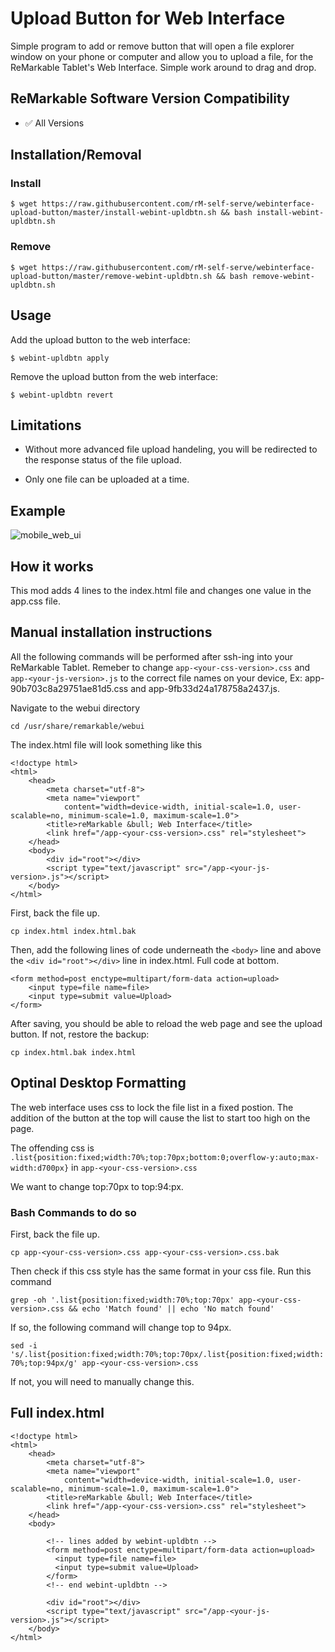 # Upload Button for Web Interface
Simple program to add or remove button that will open a file explorer window on your phone or computer and allow you to upload a file, for the ReMarkable Tablet's Web Interface. Simple work around to drag and drop. 

## ReMarkable Software Version Compatibility

- ✅ All Versions

## Installation/Removal

### Install

```$ wget https://raw.githubusercontent.com/rM-self-serve/webinterface-upload-button/master/install-webint-upldbtn.sh && bash install-webint-upldbtn.sh```

### Remove

```$ wget https://raw.githubusercontent.com/rM-self-serve/webinterface-upload-button/master/remove-webint-upldbtn.sh && bash remove-webint-upldbtn.sh```

## Usage

Add the upload button to the web interface:

`$ webint-upldbtn apply`

Remove the upload button from the web interface:

`$ webint-upldbtn revert`

## Limitations

- Without more advanced file upload handeling, you will be redirected to the response status of the file upload.

- Only one file can be uploaded at a time.

## Example

![mobile_web_ui](https://github.com/rM-self-serve/webinterface-wifi/assets/122753594/981f3367-653e-40db-b389-703a046a4362)

## How it works

This mod adds 4 lines to the index.html file and changes one value in the app.css file.


## Manual installation instructions

All the following commands will be performed after ssh-ing into your ReMarkable Tablet. Remeber to change `app-<your-css-version>.css` and `app-<your-js-version>.js` to the correct file names on your device, Ex: app-90b703c8a29751ae81d5.css and app-9fb33d24a178758a2437.js.

Navigate to the webui directory

`cd /usr/share/remarkable/webui`

The index.html file will look something like this

```
<!doctype html>
<html>
    <head>
        <meta charset="utf-8">
        <meta name="viewport"
            content="width=device-width, initial-scale=1.0, user-scalable=no, minimum-scale=1.0, maximum-scale=1.0">
        <title>reMarkable &bull; Web Interface</title>
        <link href="/app-<your-css-version>.css" rel="stylesheet">
    </head>
    <body>
        <div id="root"></div>
        <script type="text/javascript" src="/app-<your-js-version>.js"></script>
    </body>
</html>
```

First, back the file up. 

`cp index.html index.html.bak`


Then, add the following lines of code underneath the `<body>` line and above the `<div id="root"></div>` line in index.html. Full code at bottom.

```
<form method=post enctype=multipart/form-data action=upload>
    <input type=file name=file>
    <input type=submit value=Upload>
</form>
```

After saving, you should be able to reload the web page and see the upload button. If not, restore the backup:

`cp index.html.bak index.html`


## Optinal Desktop Formatting

The web interface uses css to lock the file list in a fixed postion. The addition of the button at the top will cause the list to start too high on the page. 

The offending css is `.list{position:fixed;width:70%;top:70px;bottom:0;overflow-y:auto;max-width:d700px}` in `app-<your-css-version>.css`

We want to change top:70px to top:94:px.

### Bash Commands to do so

First, back the file up. 

`cp app-<your-css-version>.css app-<your-css-version>.css.bak`

Then check if this css style has the same format in your css file. Run this command

`grep -oh '.list{position:fixed;width:70%;top:70px' app-<your-css-version>.css && echo 'Match found' || echo 'No match found'`

If so, the following command will change top to 94px.

`sed -i 's/.list{position:fixed;width:70%;top:70px/.list{position:fixed;width:70%;top:94px/g' app-<your-css-version>.css`

If not, you will need to manually change this.


## Full index.html 

```
<!doctype html>
<html>
    <head>
        <meta charset="utf-8">
        <meta name="viewport"
            content="width=device-width, initial-scale=1.0, user-scalable=no, minimum-scale=1.0, maximum-scale=1.0">
        <title>reMarkable &bull; Web Interface</title>
        <link href="/app-<your-css-version>.css" rel="stylesheet">
    </head>
    <body>

		<!-- lines added by webint-upldbtn -->
		<form method=post enctype=multipart/form-data action=upload>
		  <input type=file name=file>
		  <input type=submit value=Upload>
		</form>
		<!-- end webint-upldbtn -->

        <div id="root"></div>
        <script type="text/javascript" src="/app-<your-js-version>.js"></script>
    </body>
</html>
```